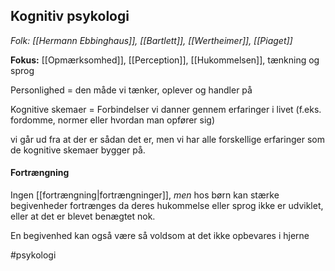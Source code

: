 ## Kognitiv psykologi
*Folk: [[Hermann Ebbinghaus]], [[Bartlett]], [[Wertheimer]], [[Piaget]]*


**Fokus:** [[Opmærksomhed]], [[Perception]], [[Hukommelsen]], tænkning og sprog

Personlighed = den måde vi tænker, oplever og handler på

Kognitive skemaer = Forbindelser vi danner gennem erfaringer i livet (f.eks. fordomme, normer eller hvordan man opfører sig)

vi går ud fra at der er sådan det er, men vi har alle forskellige erfaringer som de kognitive skemaer bygger på.

#### Fortrængning

Ingen [[fortrængning|fortrængninger]], *men* hos børn kan stærke begivenheder fortrænges da deres hukommelse eller sprog ikke er udviklet, eller at det er blevet benægtet nok.

En begivenhed kan også være så voldsom at det ikke opbevares i hjerne



#psykologi